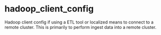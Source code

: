 # hadoop_client_config
Hadoop client config if using a ETL tool or localized means to connect to a remote cluster.  This is primarily to perform ingest data into a remote cluster.
